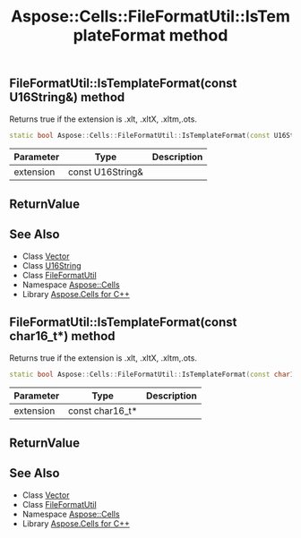 ﻿---
title: Aspose::Cells::FileFormatUtil::IsTemplateFormat method
linktitle: IsTemplateFormat
second_title: Aspose.Cells for C++ API Reference
description: 'Aspose::Cells::FileFormatUtil::IsTemplateFormat method. Returns true if the extension is .xlt, .xltX, .xltm,.ots in C++.'
type: docs
weight: 500
url: /cpp/aspose.cells/fileformatutil/istemplateformat/
---
## FileFormatUtil::IsTemplateFormat(const U16String\&) method


Returns true if the extension is .xlt, .xltX, .xltm,.ots.

```cpp
static bool Aspose::Cells::FileFormatUtil::IsTemplateFormat(const U16String &extension)
```


| Parameter | Type | Description |
| --- | --- | --- |
| extension | const U16String\& |  |

## ReturnValue



## See Also

* Class [Vector](../../vector/)
* Class [U16String](../../u16string/)
* Class [FileFormatUtil](../)
* Namespace [Aspose::Cells](../../)
* Library [Aspose.Cells for C++](../../../)
## FileFormatUtil::IsTemplateFormat(const char16_t*) method


Returns true if the extension is .xlt, .xltX, .xltm,.ots.

```cpp
static bool Aspose::Cells::FileFormatUtil::IsTemplateFormat(const char16_t *extension)
```


| Parameter | Type | Description |
| --- | --- | --- |
| extension | const char16_t* |  |

## ReturnValue



## See Also

* Class [Vector](../../vector/)
* Class [FileFormatUtil](../)
* Namespace [Aspose::Cells](../../)
* Library [Aspose.Cells for C++](../../../)
